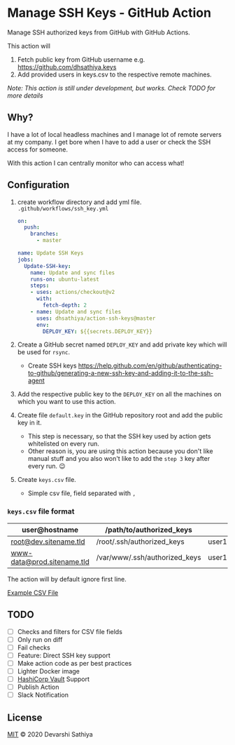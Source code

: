 # Manage SSH Keys - GitHub Action
Manage SSH authorized keys from GitHub with GitHub Actions.

This action will
1. Fetch public key from GitHub username e.g. https://github.com/dhsathiya.keys
2. Add provided users in keys.csv to the respective remote machines.

_Note: This action is still under development, but works. Check TODO for more details_

## Why?
I have a lot of local headless machines and I manage lot of remote servers at my company. I get bore when I have to add a user or check the SSH access for someone.

With this action I can centrally monitor who can access what!

## Configuration
1. create workflow directory and add yml file. `.github/workflows/ssh_key.yml`
    ```yml
    on:
      push:
        branches:
          - master
    
    name: Update SSH Keys
    jobs:
      Update-SSH-key:
        name: Update and sync files
        runs-on: ubuntu-latest
        steps:
        - uses: actions/checkout@v2
          with:
            fetch-depth: 2
        - name: Update and sync files
          uses: dhsathiya/action-ssh-keys@master
          env:
            DEPLOY_KEY: ${{secrets.DEPLOY_KEY}}
    ```
2. Create a GitHub secret named `DEPLOY_KEY` and add private key which will be used for `rsync`.
    - Create SSH keys https://help.github.com/en/github/authenticating-to-github/generating-a-new-ssh-key-and-adding-it-to-the-ssh-agent

3. Add the respective public key to the `DEPLOY_KEY` on all the machines on which you want to use this action.
4. Create file `default.key` in the GitHub repository root and add the public key in it.
    - This step is necessary, so that the SSH key used by action gets whitelisted on every run.
    - Other reason is, you are using this action because you don't like manual stuff and you also won't like to add the `step 3` key after every run. :wink:

5. Create `keys.csv` file.
    - Simple csv file, field separated with `,`

### `keys.csv` file format
|user@hostname             |/path/to/authorized_keys     |      |      |      |      |
|--------------------------|-----------------------------|------|------|------|------|
|root@dev.sitename.tld     |/root/.ssh/authorized_keys   |user1 |user2 |      |      |
|www-data@prod.sitename.tld|/var/www/.ssh/authorized_keys|user1 |user2 |user3 |user4 |

The action will by default ignore first line.

[Example CSV File](./keys.csv)

## TODO
- [ ] Checks and filters for CSV file fields
- [ ] Only run on diff
- [ ] Fail checks
- [ ] Feature: Direct SSH key support
- [ ] Make action code as per best practices
- [ ] Lighter Docker image
- [ ] [HashiCorp Vault](https://www.vaultproject.io/) Support
- [ ] Publish Action
- [ ] Slack Notification

## License
[MIT](LICENSE) © 2020 Devarshi Sathiya